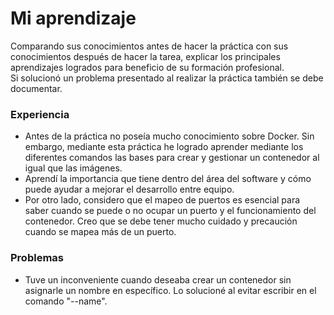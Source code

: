 # Mi aprendizaje
Comparando sus conocimientos antes de hacer la práctica con sus conocimientos después de hacer la tarea, explicar los principales aprendizajes logrados para beneficio de su formación profesional.  
Si solucionó un problema presentado al realizar la práctica también se debe documentar.

### Experiencia 
* Antes de la práctica no poseía mucho conocimiento sobre Docker. Sin embargo, mediante esta práctica he logrado aprender mediante los diferentes comandos las bases para crear y gestionar un contenedor al igual que las imágenes.
* Aprendí la importancia que tiene dentro del área del software y cómo puede ayudar a mejorar el desarrollo entre equipo.
* Por otro lado, considero que el mapeo de puertos es esencial para saber cuando se puede o no ocupar un puerto y el funcionamiento del contenedor. Creo que se debe tener mucho cuidado y precaución cuando se mapea más de un puerto.

### Problemas
* Tuve un inconveniente cuando deseaba crear un contenedor sin asignarle un nombre en específico. Lo solucioné al evitar escribir en el comando "--name".
